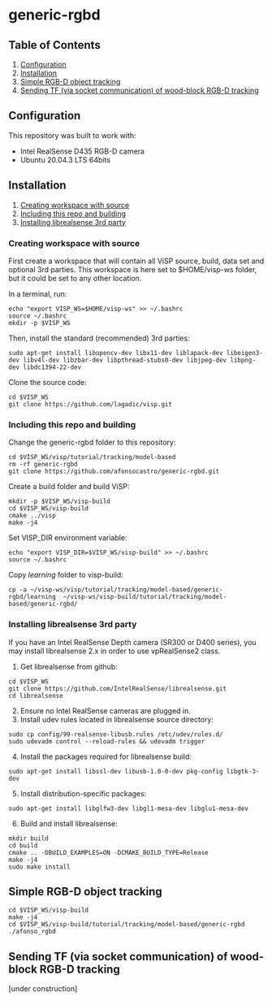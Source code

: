 # generic-rgbd

## Table of Contents

1. [Configuration](#configuration)
1. [Installation](#installation)
2. [Simple RGB-D object tracking](#simple-rgb-d-object-tracking)
3. [Sending TF (via socket communication) of wood-block RGB-D tracking](#sending-tf-via-socket-communication-of-wood-block-rgb-d-tracking)

## Configuration
This repository was built to work with:
* Intel RealSense D435 RGB-D camera
* Ubuntu 20.04.3 LTS 64bits

## Installation
1. [Creating workspace with source](#creating-workspace-with-source)
2. [Including this repo and building](#including-this-repo-and-building)
3. [Installing librealsense 3rd party](#installing-librealsense-3rd-party)

### Creating workspace with source
First create a workspace that will contain all ViSP source, build, data set and optional 3rd parties. This workspace is here set to $HOME/visp-ws folder, but it could be set to any other location.

In a terminal, run:

```
echo "export VISP_WS=$HOME/visp-ws" >> ~/.bashrc
source ~/.bashrc
mkdir -p $VISP_WS
```

Then, install the standard (recommended) 3rd parties:
```
sudo apt-get install libopencv-dev libx11-dev liblapack-dev libeigen3-dev libv4l-dev libzbar-dev libpthread-stubs0-dev libjpeg-dev libpng-dev libdc1394-22-dev
```

Clone the source code:
```
cd $VISP_WS
git clone https://github.com/lagadic/visp.git
```

### Including this repo and building
Change the generic-rgbd folder to this repository:
```
cd $VISP_WS/visp/tutorial/tracking/model-based
rm -rf generic-rgbd
git clone https://github.com/afonsocastro/generic-rgbd.git
```

Create a build folder and build ViSP: 
```
mkdir -p $VISP_WS/visp-build
cd $VISP_WS/visp-build
cmake ../visp
make -j4
``` 

Set VISP_DIR environment variable: 
```
echo "export VISP_DIR=$VISP_WS/visp-build" >> ~/.bashrc
source ~/.bashrc
```

Copy *learning* folder to visp-build:
```
cp -a ~/visp-ws/visp/tutorial/tracking/model-based/generic-rgbd/learning  ~/visp-ws/visp-build/tutorial/tracking/model-based/generic-rgbd/
```

### Installing librealsense 3rd party
If you have an Intel RealSense Depth camera (SR300 or D400 series), you may install librealsense 2.x in order to use vpRealSense2 class.
1. Get librealsense from github: 
```
cd $VISP_WS
git clone https://github.com/IntelRealSense/librealsense.git
cd librealsense
```

2. Ensure no Intel RealSense cameras are plugged in.
3. Install udev rules located in librealsense source directory:
```
sudo cp config/99-realsense-libusb.rules /etc/udev/rules.d/
sudo udevadm control --reload-rules && udevadm trigger
```

4. Install the packages required for librealsense build:
```
sudo apt-get install libssl-dev libusb-1.0-0-dev pkg-config libgtk-3-dev
```

5. Install distribution-specific packages:
```
sudo apt-get install libglfw3-dev libgl1-mesa-dev libglu1-mesa-dev
```

6. Build and install librealsense:
```
mkdir build
cd build
cmake .. -DBUILD_EXAMPLES=ON -DCMAKE_BUILD_TYPE=Release
make -j4
sudo make install
```

## Simple RGB-D object tracking

````
cd $VISP_WS/visp-build
make -j4
cd $VISP_WS/visp-build/tutorial/tracking/model-based/generic-rgbd
./afonso_rgbd
````

[//]: # (todo: change all this shit to a fork from ladavic)

## Sending TF (via socket communication) of wood-block RGB-D tracking

[under construction]